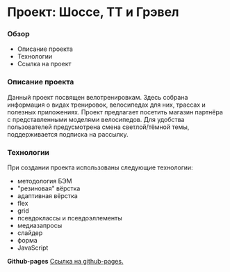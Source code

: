# Проект: Шоссе, ТТ и Грэвел

### Обзор
* Описание проекта
* Технологии
* Ссылка на проект

### Описание проекта

Данный проект посвящен велотренировкам. Здесь собрана информация о видах тренировок, велосипедах для них, трассах и полезных приложениях. Проект предлагает посетить магазин партнёра с представленными моделями велосипедов. Для удобства пользователей предусмотрена смена светлой/тёмной темы, поддерживается подписка на рассылку.

### Технологии

При создании проекта использованы следующие технологии:
* методология БЭМ
* "резиновая" вёрстка
* адаптивная вёрстка
* flex
* grid
* псевдоклассы и псевдоэллементы
* медиазапросы
* слайдер
* форма
* JavaScript

**Github-pages**
[Ссылка на github-pages.]()
